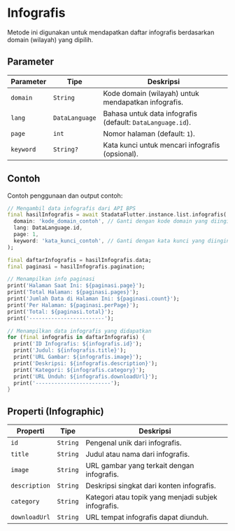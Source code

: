 # Infografis

Metode ini digunakan untuk mendapatkan daftar infografis berdasarkan domain (wilayah) yang dipilih.

## Parameter

| Parameter | Tipe           | Deskripsi                                                  |
| --------- | -------------- | ---------------------------------------------------------- |
| `domain`  | `String`       | Kode domain (wilayah) untuk mendapatkan infografis.        |
| `lang`    | `DataLanguage` | Bahasa untuk data infografis (default: `DataLanguage.id`). |
| `page`    | `int`          | Nomor halaman (default: `1`).                              |
| `keyword` | `String?`      | Kata kunci untuk mencari infografis (opsional).            |

## Contoh

Contoh penggunaan dan output contoh:

```dart
// Mengambil data infografis dari API BPS
final hasilInfografis = await StadataFlutter.instance.list.infografis(
  domain: 'kode_domain_contoh', // Ganti dengan kode domain yang diinginkan
  lang: DataLanguage.id,
  page: 1,
  keyword: 'kata_kunci_contoh', // Ganti dengan kata kunci yang diinginkan atau null
);

final daftarInfografis = hasilInfografis.data;
final paginasi = hasilInfografis.pagination;

// Menampilkan info paginasi
print('Halaman Saat Ini: ${paginasi.page}');
print('Total Halaman: ${paginasi.pages}');
print('Jumlah Data di Halaman Ini: ${paginasi.count}');
print('Per Halaman: ${paginasi.perPage}');
print('Total: ${paginasi.total}');
print('------------------------');

// Menampilkan data infografis yang didapatkan
for (final infografis in daftarInfografis) {
  print('ID Infografis: ${infografis.id}');
  print('Judul: ${infografis.title}');
  print('URL Gambar: ${infografis.image}');
  print('Deskripsi: ${infografis.description}');
  print('Kategori: ${infografis.category}');
  print('URL Unduh: ${infografis.downloadUrl}');
  print('------------------------');
}
```

## Properti (Infographic)

| Properti      | Tipe     | Deskripsi                                           |
| ------------- | -------- | --------------------------------------------------- |
| `id`          | `String` | Pengenal unik dari infografis.                      |
| `title`       | `String` | Judul atau nama dari infografis.                    |
| `image`       | `String` | URL gambar yang terkait dengan infografis.          |
| `description` | `String` | Deskripsi singkat dari konten infografis.           |
| `category`    | `String` | Kategori atau topik yang menjadi subjek infografis. |
| `downloadUrl` | `String` | URL tempat infografis dapat diunduh.                |

